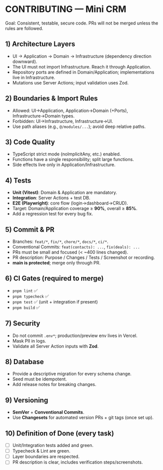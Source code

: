 # CONTRIBUTING — Mini CRM

Goal: Consistent, testable, secure code. PRs will not be merged unless the rules are followed.

## 1) Architecture Layers
- UI → Application → Domain → Infrastructure (dependency direction downward).
- The UI must not import Infrastructure. Reach it through Application.
- Repository ports are defined in Domain/Application; implementations live in Infrastructure.
- Mutations use Server Actions; input validation uses Zod.

## 2) Boundaries & Import Rules
- Allowed: UI→Application, Application→Domain (+Ports), Infrastructure→Domain types.
- Forbidden: UI→Infrastructure, Infrastructure→UI.
- Use path aliases (e.g., `@/modules/...`); avoid deep relative paths.

## 3) Code Quality
- TypeScript strict mode (noImplicitAny, etc.) enabled.
- Functions have a single responsibility; split large functions.
- Side effects live only in Application/Infrastructure.

## 4) Tests
- **Unit (Vitest)**: Domain & Application are mandatory.
- **Integration**: Server Actions + test DB.
- **E2E (Playwright)**: core flow (login→dashboard→CRUD).
- Target: Domain/Application coverage ≥ **90%**, overall ≥ **85%**.
- Add a regression test for every bug fix.

## 5) Commit & PR
- Branches: `feat/*`, `fix/*`, `chore/*`, `docs/*`, `ci/*`.
- Conventional Commits: `feat(contacts): ...`, `fix(deals): ...`
- PRs must be small and focused (< ~400 lines changed).
- PR description: Purpose / Changes / Tests / Screenshot or recording.
- **main is protected**; merge only through PR.

## 6) CI Gates (required to merge)
- `pnpm lint` ✅
- `pnpm typecheck` ✅
- `pnpm test` ✅ (unit + integration if present)
- `pnpm build` ✅

## 7) Security
- Do not commit `.env*`; production/preview env lives in Vercel.
- Mask PII in logs.
- Validate all Server Action inputs with **Zod**.

## 8) Database
- Provide a descriptive migration for every schema change.
- Seed must be idempotent.
- Add release notes for breaking changes.

## 9) Versioning
- **SemVer** + **Conventional Commits**.
- Use **Changesets** for automated version PRs + git tags (once set up).

## 10) Definition of Done (every task)
- [ ] Unit/Integration tests added and green.
- [ ] Typecheck & Lint are green.
- [ ] Layer boundaries are respected.
- [ ] PR description is clear, includes verification steps/screenshots.
